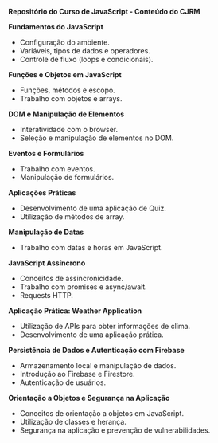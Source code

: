 **Repositório do Curso de JavaScript - Conteúdo do CJRM**

**Fundamentos do JavaScript**
- Configuração do ambiente.
- Variáveis, tipos de dados e operadores.
- Controle de fluxo (loops e condicionais).

**Funções e Objetos em JavaScript**
- Funções, métodos e escopo.
- Trabalho com objetos e arrays.

**DOM e Manipulação de Elementos**
- Interatividade com o browser.
- Seleção e manipulação de elementos no DOM.

**Eventos e Formulários**
- Trabalho com eventos.
- Manipulação de formulários.

**Aplicações Práticas**
- Desenvolvimento de uma aplicação de Quiz.
- Utilização de métodos de array.

**Manipulação de Datas**
- Trabalho com datas e horas em JavaScript.

**JavaScript Assíncrono**
- Conceitos de assincronicidade.
- Trabalho com promises e async/await.
- Requests HTTP.

**Aplicação Prática: Weather Application**
- Utilização de APIs para obter informações de clima.
- Desenvolvimento de uma aplicação prática.

**Persistência de Dados e Autenticação com Firebase**
- Armazenamento local e manipulação de dados.
- Introdução ao Firebase e Firestore.
- Autenticação de usuários.

**Orientação a Objetos e Segurança na Aplicação**
- Conceitos de orientação a objetos em JavaScript.
- Utilização de classes e herança.
- Segurança na aplicação e prevenção de vulnerabilidades.

